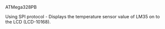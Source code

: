 ATMega328PB

Using SPI protocol - Displays the temperature sensor value of LM35 on to the LCD (LCD-10168).
